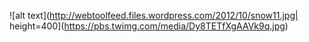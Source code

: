 ![alt text](http://webtoolfeed.files.wordpress.com/2012/10/snow11.jpg| height=400](https://pbs.twimg.com/media/Dy8TETfXgAAVk9q.jpg)
